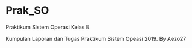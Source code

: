 # Prak_SO
Praktikum Sistem Operasi Kelas B

Kumpulan Laporan dan Tugas Praktikum Sistem Opeasi 2019. By Aezo27
